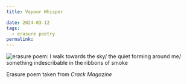 ```yaml
---
title: Vapour Whisper

date: 2024-03-12
tags:
  - erasure poetry
permalink:
---
```

<img src="https://www.davidralphlewis.co.uk/assets/images/articles/2024/vapour.jpeg" alt="erasure poem: I walk towards the sky/ the quiet forming around me/ something indescribable in the ribbons of smoke" title="the hush of 50,000 ft" class="responsive">

Erasure poem taken from *Crack Magazine*
